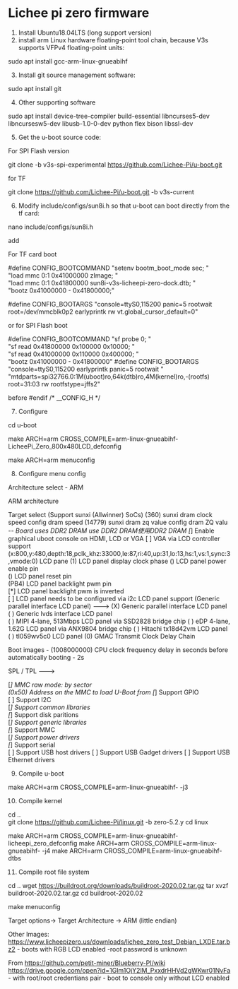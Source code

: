 # Lichee pi zero firmware
1) Install Ubuntu18.04LTS (long support version)
2) install arm Linux hardware floating-point tool chain, because V3s supports VFPv4 floating-point units: 

sudo apt install gcc-arm-linux-gnueabihf

3) Install git source management software: 

sudo apt install git
    
4) Other supporting software

sudo apt install device-tree-compiler build-essential libncurses5-dev libncursesw5-dev libusb-1.0-0-dev python flex bison libssl-dev

5) Get the u-boot source code: 

For SPI Flash version

git clone -b v3s-spi-experimental https://github.com/Lichee-Pi/u-boot.git

for TF

git clone https://github.com/Lichee-Pi/u-boot.git -b v3s-current

6) Modify include/configs/sun8i.h so that u-boot can boot directly from the tf card:

nano include/configs/sun8i.h

add 

For TF card boot

#define CONFIG_BOOTCOMMAND   "setenv bootm_boot_mode sec; " \
                            "load mmc 0:1 0x41000000 zImage; "  \
                            "load mmc 0:1 0x41800000 sun8i-v3s-licheepi-zero-dock.dtb; " \
                            "bootz 0x41000000 - 0x41800000;"

#define CONFIG_BOOTARGS      "console=ttyS0,115200 panic=5 rootwait root=/dev/mmcblk0p2 earlyprintk rw  vt.global_cursor_default=0"


or for SPI Flash boot

#define CONFIG_BOOTCOMMAND   "sf probe 0; "                           \
                            "sf read 0x41800000 0x100000 0x10000; "  \
                            "sf read 0x41000000 0x110000 0x400000; " \
                            "bootz 0x41000000 - 0x41800000"
#define CONFIG_BOOTARGS      "console=ttyS0,115200 earlyprintk panic=5 rootwait " \
                            "mtdparts=spi32766.0:1M(uboot)ro,64k(dtb)ro,4M(kernel)ro,-(rootfs) root=31:03 rw rootfstype=jffs2"


before 
#endif /* __CONFIG_H */



7) Configure

cd u-boot

make ARCH=arm CROSS_COMPILE=arm-linux-gnueabihf- LicheePi_Zero_800x480LCD_defconfig

make ARCH=arm menuconfig

8) Configure menu config

Architecture select - ARM

ARM architecture

Target select (Support sunxi (Allwinner) SoCs) 
(360) sunxi dram clock speed          config dram speed
(14779) sunxi dram zq value           config dram ZQ valu
-*- Board uses DDR2 DRAM             use DDR2 DRAM使用DDR2 DRAM
[*] Enable graphical uboot console on HDMI, LCD or VGA
[ ] VGA via LCD controller support
(x:800,y:480,depth:18,pclk_khz:33000,le:87,ri:40,up:31,lo:13,hs:1,vs:1,sync:3,vmode:0) LCD pane
(1)   LCD panel display clock phase
()    LCD panel power enable pin               
()    LCD panel reset pin                                            
(PB4) LCD panel backlight pwm pin                   
[*]   LCD panel backlight pwm is inverted           
[ ]   LCD panel needs to be configured via i2c
   LCD panel support (Generic parallel interface LCD panel)  --->
           (X) Generic parallel interface LCD panel                  
           ( ) Generic lvds interface LCD panel        
           ( ) MIPI 4-lane, 513Mbps LCD panel via SSD2828 bridge chip
           ( ) eDP 4-lane, 1.62G LCD panel via ANX9804 bridge chip
           ( ) Hitachi tx18d42vm LCD panel
           ( ) tl059wv5c0 LCD panel
(0) GMAC Transmit Clock Delay Chain

Boot images - (1008000000) CPU clock frequency
delay in seconds before automatically booting - 2s

SPL / TPL --->

[*]   MMC raw mode: by sector                      
(0x50)  Address on the MMC to load U-Boot from
[*] Support GPIO                                
[ ] Support I2C                                
[*] Support common libraries                   
[*] Support disk paritions                     
[*] Support generic libraries                  
[*] Support MMC                                 
[*] Support power drivers                  
[*] Support serial                               
[ ] Support USB host drivers
[ ] Support USB Gadget drivers
[ ] Support USB Ethernet drivers

9) Compile u-boot

make ARCH=arm CROSS_COMPILE=arm-linux-gnueabihf- -j3


10) Compile kernel

cd ..    
git clone https://github.com/Lichee-Pi/linux.git -b zero-5.2.y
cd linux

make ARCH=arm CROSS_COMPILE=arm-linux-gnueabihf- licheepi_zero_defconfig
make ARCH=arm CROSS_COMPILE=arm-linux-gnueabihf- -j4
make ARCH=arm CROSS_COMPILE=arm-linux-gnueabihf- dtbs

11) Compile root file system

cd ..
wget https://buildroot.org/downloads/buildroot-2020.02.tar.gz
tar xvzf buildroot-2020.02.tar.gz
cd buildroot-2020.02

make menuconfig

Target options->
Target Architecture -> ARM (little endian)


Other Images: 
https://www.licheepizero.us/downloads/lichee_zero_test_Debian_LXDE.tar.bz2 - boots with RGB LCD enabled -root password is unknown

From
https://github.com/petit-miner/Blueberry-PI/wiki 
https://drive.google.com/open?id=1GIm1OjY2lM_PxxdrHHVd2gWKwr01NvFa - with root/root credentians pair - boot to console only without LCD enabled
